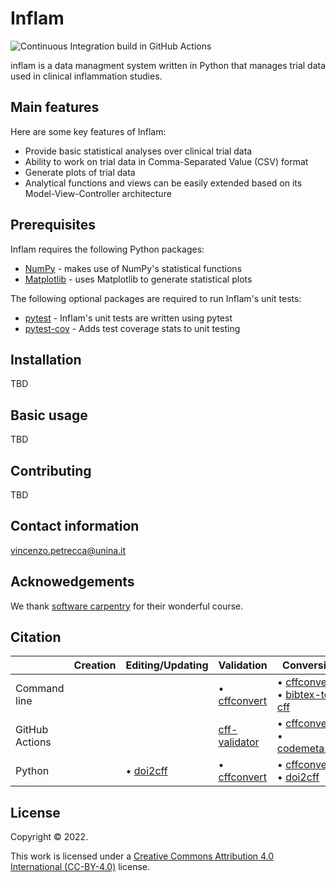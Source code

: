 # Inflam
![Continuous Integration build in GitHub Actions](https://github.com/vpetrecca/python-intermediate-inflammation/workflows/CI/badge.svg?branch=main)

inflam is a data managment system written in Python that manages trial data used in clinical inflammation studies.

## Main features

Here are some key features of Inflam:

- Provide basic statistical analyses over clinical trial data
- Ability to work on trial data in Comma-Separated Value (CSV) format
- Generate plots of trial data
- Analytical functions and views can be easily extended based on its Model-View-Controller architecture

## Prerequisites

Inflam requires the following Python packages:

- [NumPy](https://www.numpy.org/) - makes use of NumPy's statistical functions
- [Matplotlib](https://matplotlib.org/stable/index.html) - uses Matplotlib to generate statistical plots

The following optional packages are required to run Inflam's unit tests:

- [pytest](https://docs.pytest.org/en/stable/) - Inflam's unit tests are written using pytest
- [pytest-cov](https://pypi.org/project/pytest-cov/) - Adds test coverage stats to unit testing

## Installation
TBD
## Basic usage
TBD
## Contributing
TBD
## Contact information
vincenzo.petrecca@unina.it

## Acknowedgements
We thank [software carpentry](https://software-carpentry.org/) for their wonderful course.

## Citation
|               | Creation                                                                        | Editing/Updating                                                    | Validation                                                                      | Conversion                                                                                                                                                       |
| ------------- | ------------------------------------------------------------------------------- | ------------------------------------------------------------------- | ------------------------------------------------------------------------------- | ---------------------------------------------------------------------------------------------------------------------------------------------------------------- |
| Command line  |                                                                                 |                                                                     | • [cffconvert](#validation-heavy_check_mark)                                    | • [cffconvert](https://pypi.org/project/cffconvert/)<br> • [bibtex-to-cff](https://github.com/monperrus/bibtexbrowser/)                                          |
| GitHub Actions |                                                                                 |                                                                     | [cff-validator](https://github.com/marketplace/actions/cff-validator)           | • [cffconvert](https://github.com/marketplace/actions/cffconvert)<br>• [codemeta2cff](https://github.com/caltechlibrary/codemeta2cff)                            |
| Python        |                                                                                 | • [doi2cff](https://github.com/citation-file-format/doi2cff)        | • [cffconvert](#validation-heavy_check_mark)                                    | • [cffconvert](https://github.com/citation-file-format/cff-converter-python)<br>• [doi2cff](https://github.com/citation-file-format/doi2cff)                     |

## License
Copyright © 2022.

This work is licensed under a [Creative Commons Attribution 4.0 International (CC-BY-4.0)](https://creativecommons.org/licenses/by/4.0/legalcode) license.